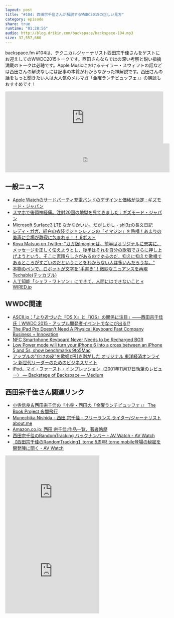 ```yaml
---
layout: post
title: "#104: 西田宗千佳さんが解説するWWDC2015の正しい見方"
category: episode
share: true
runtime: "01:28:56"
audio: http://blog.drikin.com/backspace/backspace-104.mp3
size: 37,557,660
---
```


backspace.fm #104は、テクニカルジャーナリスト西田宗千佳さんをゲストにお迎えしてのWWDC2015トークです。西田さんならではの深い考察と鋭い指摘満載のトークは必聴です。Apple Musicにおけるテイラー・スウィフトの話などは西田さんの解決なしには記事の本質がわからなかった神解説です。西田さんの話をもっと聞きたい人は大人気のメルマガ「金曜ランチビュッフェ」』の購読もおすすめです！

<iframe width="100%" height="166" scrolling="no" frameborder="no" src="https://w.soundcloud.com/player/?url=https%3A//api.soundcloud.com/tracks/212583910&amp;color=ff5500&amp;auto_play=false&amp;hide_related=false&amp;show_comments=true&amp;show_user=true&amp;show_reposts=false"></iframe>

<iframe src="http://backspace.fm/subscribes.html" width="104%" height="92" scrolling="no" frameborder="0"></iframe>


## 一般ニュース

- [Apple Watchのサードパーティ充電バンドのデザインと価格が決定 : ギズモード・ジャパン](http://www.gizmodo.jp/2015/06/apple_watch_129.html)
- [スマホで後頭神経痛。注射20回の地獄を見てきました : ギズモード・ジャパン](http://www.gizmodo.jp/2015/06/20_26.html)
- [Microsoft Surface3 LTE なかなかいい。だがしかし - shi3zの長文日記](http://d.hatena.ne.jp/shi3z/20150626/1435279089)
- [レディ・ガガ、純白の衣装でジョンレノンの「イマジン」を熱唱！あまりの美声に会場が静寂に包まれる！！  9ポスト](http://9post.jp/19827)
- [Koya Matsuo on Twitter: "ガガ版Imagineは、前半はオリジナルに忠実に、メッセージを正しく伝えようとし、後半はそれを自分の歌唱でさらに押し上げようという、そこに素晴らしさがあるのであるのだ。抑えに抑えた歌唱であるところがすごいのだということをわからない人は多いんだろうな。"](https://twitter.com/mazzo/status/614964577839616000)
- [本物のペンで、ロボットが文字を“手書き”！微妙なニュアンスを再現  Techable(テッカブル)](http://techable.jp/archives/27277)
- [人工知能「シェフ・ワトソン」にできて、人間にはできないこと « WIRED.jp](http://wired.jp/2015/06/27/americas-next-top-chef/)

## WWDC関連
- [ASCII.jp：「より近づいた『OS X』と『iOS』の関係に注目」――西田宗千佳氏｜WWDC 2015 - アップル開発者イベントでなにが出る!?](http://ascii.jp/elem/000/001/018/1018683/)
- [The iPad Pro Doesn't Need A Physical Keyboard  Fast Company  Business + Innovation](http://www.fastcompany.com/3047871/tech-forecast/the-ipad-pro-doesnt-need-a-physical-keyboard)
- [NFC Smartphone Keyboard Never Needs to be Recharged  BGR](http://bgr.com/2015/06/26/nfc-smartphone-keyboard-no-charging/)
- [Low Power mode will turn your iPhone 6 into a cross between an iPhone 5 and 5s, show benchmarks  9to5Mac](http://9to5mac.com/2015/06/26/low-power-mode-ios-9/)
- [アップルの"化けの皮"を歌姫が引き剥がした  オリジナル  東洋経済オンライン  新世代リーダーのためのビジネスサイト](http://toyokeizai.net/articles/-/74383)
- [iPod、マイ・ファースト・インプレッション（2001年11月17日執筆のレビュー） — Backstage of Backspace — Medium](https://medium.com/backstage-of-backspace/ipod-%E3%83%9E%E3%82%A4-%E3%83%95%E3%82%A1%E3%83%BC%E3%82%B9%E3%83%88-%E3%82%A4%E3%83%B3%E3%83%97%E3%83%AC%E3%83%83%E3%82%B7%E3%83%A7%E3%83%B3-2001%E5%B9%B411%E6%9C%8817%E6%97%A5%E5%9F%B7%E7%AD%86%E3%81%AE%E3%83%AC%E3%83%93%E3%83%A5%E3%83%BC-774b94e0bb06)

## 西田宗千佳さん関連リンク
- [小寺信良＆西田宗千佳の『小寺・西田の「金曜ランチビュッフェ」』 The Book Project 夜間飛行](http://yakan-hiko.com/kode-nishi.html)
- [Munechika Nishida - 西田 宗千佳・フリーランス ライター/ジャーナリスト about.me](https://about.me/mnishi)
- [Amazon.co.jp: 西田 宗千佳:作品一覧、著者略歴](http://www.amazon.co.jp/%E8%A5%BF%E7%94%B0-%E5%AE%97%E5%8D%83%E4%BD%B3/e/B0043L2O6K)
- [西田宗千佳のRandomTracking バックナンバー - AV Watch - AV Watch](http://av.watch.impress.co.jp/docs/series/rt/index2015.html)
- [【西田宗千佳のRandomTracking】torne 5周年! torne mobile登場の秘密を開発陣に聞く - AV Watch](http://av.watch.impress.co.jp/docs/series/rt/20150318_693070.html)

<iframe src="http://rcm-fe.amazon-adsystem.com/e/cm?t=driftking-22&o=9&p=12&l=bn1&mode=videogames-jp&browse=637394&fc1=000000&lt1=_blank&lc1=3366FF&bg1=FFFFFF&f=ifr" marginwidth="0" marginheight="0" width="300" height="252" border="0" frameborder="0" style="border:none;" scrolling="no"></iframe>
<iframe src="http://rcm-fe.amazon-adsystem.com/e/cm?t=driftking-22&o=9&p=12&l=bn1&mode=computers-jp&browse=2127210490&fc1=000000&lt1=_blank&lc1=3366FF&bg1=FFFFFF&f=ifr" marginwidth="0" marginheight="0" width="300" height="252" border="0" frameborder="0" style="border:none;" scrolling="no"></iframe>
